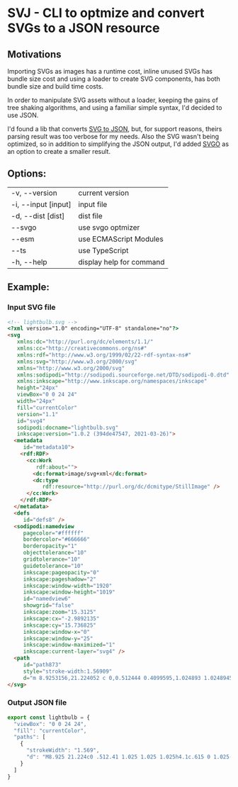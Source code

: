 # SVJ - CLI to optmize and convert SVGs to a JSON resource

## Motivations

Importing SVGs as images has a runtime cost, inline unused SVGs has bundle size cost and using a loader to create SVG components, has both bundle size and build time costs.

In order to manipulate SVG assets without a loader, keeping the gains of tree shaking algorithms, and using a familiar simple syntax, I'd decided to use JSON.

I'd found a lib that converts [SVG to JSON](https://github.com/elrumordelaluz/svgson), but, for support reasons, theirs parsing result was too verbose for my needs. Also the SVG wasn't being optimized, so in addition to simplifying the JSON output, I'd added [SVGO](https://github.com/svg/svgo) as an option to create a smaller result.

## Options:

<table>
  <tr><td>-v, --version</td><td>current version</td></tr>
  <tr><td>-i, --input [input]</td><td>input file</td></tr>
  <tr><td>-d, --dist [dist]</td><td>dist file</td></tr>
  <tr><td>--svgo</td><td>use svgo optmizer</td></tr>
  <tr><td>--esm</td><td>use ECMAScript Modules</td></tr>
  <tr><td>--ts</td><td>use TypeScript</td></tr>
  <tr><td>-h, --help</td><td>display help for command</td></tr>
</table>

## Example:

### Input SVG file

```html
<!-- lightbulb.svg -->
<?xml version="1.0" encoding="UTF-8" standalone="no"?>
<svg
   xmlns:dc="http://purl.org/dc/elements/1.1/"
   xmlns:cc="http://creativecommons.org/ns#"
   xmlns:rdf="http://www.w3.org/1999/02/22-rdf-syntax-ns#"
   xmlns:svg="http://www.w3.org/2000/svg"
   xmlns="http://www.w3.org/2000/svg"
   xmlns:sodipodi="http://sodipodi.sourceforge.net/DTD/sodipodi-0.dtd"
   xmlns:inkscape="http://www.inkscape.org/namespaces/inkscape"
   height="24px"
   viewBox="0 0 24 24"
   width="24px"
   fill="currentColor"
   version="1.1"
   id="svg4"
   sodipodi:docname="lightbulb.svg"
   inkscape:version="1.0.2 (394de47547, 2021-03-26)">
  <metadata
     id="metadata10">
    <rdf:RDF>
      <cc:Work
         rdf:about="">
        <dc:format>image/svg+xml</dc:format>
        <dc:type
           rdf:resource="http://purl.org/dc/dcmitype/StillImage" />
      </cc:Work>
    </rdf:RDF>
  </metadata>
  <defs
     id="defs8" />
  <sodipodi:namedview
     pagecolor="#ffffff"
     bordercolor="#666666"
     borderopacity="1"
     objecttolerance="10"
     gridtolerance="10"
     guidetolerance="10"
     inkscape:pageopacity="0"
     inkscape:pageshadow="2"
     inkscape:window-width="1920"
     inkscape:window-height="1019"
     id="namedview6"
     showgrid="false"
     inkscape:zoom="15.3125"
     inkscape:cx="-2.9892135"
     inkscape:cy="15.736825"
     inkscape:window-x="0"
     inkscape:window-y="25"
     inkscape:window-maximized="1"
     inkscape:current-layer="svg4" />
  <path
     id="path873"
     style="stroke-width:1.56909"
     d="m 8.9253156,21.224052 c 0,0.512444 0.4099595,1.024893 1.0248945,1.024893 h 4.0995779 c 0.614937,0 1.024895,-0.512449 1.024895,-1.024893 V 20.199155 H 8.9253156 Z M 12,1.7510548 c -3.9970888,0 -7.1742615,3.1771731 -7.1742615,7.1742618 0,2.4597474 1.2298733,4.6120254 3.0746835,5.8419004 v 2.357255 c 0,0.512447 0.4099579,1.024895 1.0248938,1.024895 h 6.1493672 c 0.614937,0 1.024894,-0.512448 1.024894,-1.024895 v -2.357255 c 1.844812,-1.332365 3.074685,-3.484642 3.074685,-5.8419004 0,-3.9970887 -3.177173,-7.1742618 -7.174262,-7.1742618 z" />
</svg>
```

### Output JSON file

```js
export const lightbulb = {
  "viewBox": "0 0 24 24",
  "fill": "currentColor",
  "paths": [
    {
      "strokeWidth": "1.569",
      "d": "M8.925 21.224c0 .512.41 1.025 1.025 1.025h4.1c.615 0 1.025-.513 1.025-1.025V20.2h-6.15zM12 1.751a7.13 7.13 0 0 0-7.174 7.174c0 2.46 1.23 4.612 3.074 5.842v2.357c0 .513.41 1.025 1.025 1.025h6.15c.615 0 1.025-.512 1.025-1.025v-2.357c1.844-1.332 3.074-3.484 3.074-5.842A7.13 7.13 0 0 0 12 1.751z"
    }
  ]
}
```
